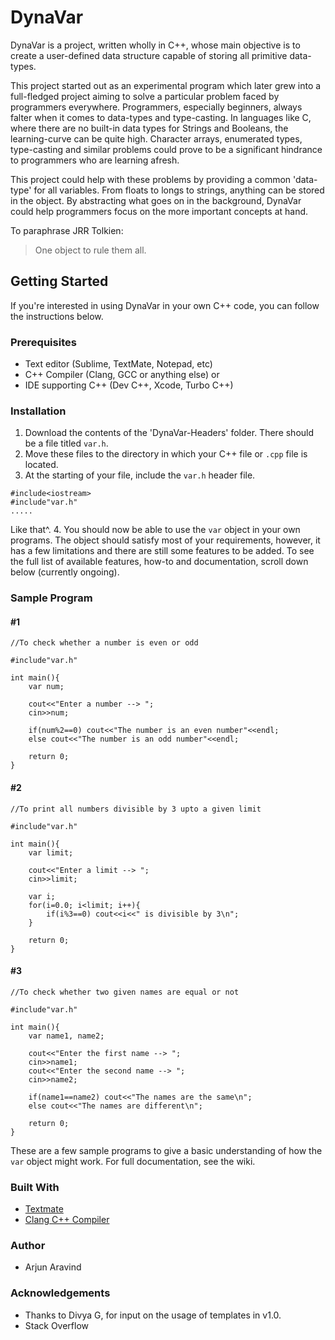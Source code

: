 # DynaVar
DynaVar is a project, written wholly in C++, whose main objective is to create a user-defined data structure capable of storing all primitive data-types.  

This project started out as an experimental program which later grew into a full-fledged project aiming to solve a particular problem faced by programmers everywhere. Programmers, especially beginners, always falter when it comes to data-types and type-casting. In languages like C, where there are no built-in data types for Strings and Booleans, the learning-curve can be quite high. Character arrays, enumerated types, type-casting and similar problems could prove to be a significant hindrance to programmers who are learning afresh.

This project could help with these problems by providing a common 'data-type' for all variables. From floats to longs to strings, anything can be stored in the object. By abstracting what goes on in the background, DynaVar could help programmers focus on the more important concepts at hand. 

To paraphrase JRR Tolkien:
> One object to rule them all.

## Getting Started
If you're interested in using DynaVar in your own C++ code, you can follow the instructions below.

### Prerequisites
* Text editor (Sublime, TextMate, Notepad, etc)
* C++ Compiler (Clang, GCC or anything else)
or
* IDE supporting C++ (Dev C++, Xcode, Turbo C++)

### Installation
1. Download the contents of the 'DynaVar-Headers' folder. There should be a file titled ```var.h```.
2. Move these files to the directory in which your C++ file or ```.cpp``` file is located.
3. At the starting of your file, include the ```var.h``` header file. 
```
#include<iostream>
#include"var.h"
.....
````
Like that^.
4. You should now be able to use the ```var``` object in your own programs. The object should satisfy most of your requirements, however, it has a few limitations and there are still some features to be added. To see the full list of available features, how-to and documentation, scroll down below (currently ongoing). 

### Sample Program
#### #1
```
//To check whether a number is even or odd

#include"var.h"

int main(){
	var num;
	
	cout<<"Enter a number --> ";
	cin>>num;
	
	if(num%2==0) cout<<"The number is an even number"<<endl;
	else cout<<"The number is an odd number"<<endl;
	
	return 0;
}
```
#### #2
```
//To print all numbers divisible by 3 upto a given limit

#include"var.h"

int main(){
	var limit;
	
	cout<<"Enter a limit --> ";
	cin>>limit;
	
	var i;
	for(i=0.0; i<limit; i++){
		if(i%3==0) cout<<i<<" is divisible by 3\n";
	}
	
	return 0;
}
```
#### #3
```
//To check whether two given names are equal or not

#include"var.h"

int main(){
	var name1, name2;
	
	cout<<"Enter the first name --> ";
	cin>>name1;
	cout<<"Enter the second name --> ";
	cin>>name2;
	
	if(name1==name2) cout<<"The names are the same\n";
	else cout<<"The names are different\n";
	
	return 0;
}
```
These are a few sample programs to give a basic understanding of how the ```var``` object might work. For full documentation, see the wiki.

### Built With
* [Textmate](https://macromates.com/)
* [Clang C++ Compiler](https://clang.llvm.org/)

### Author
* Arjun Aravind

### Acknowledgements
* Thanks to Divya G, for input on the usage of templates in v1.0.
* Stack Overflow
